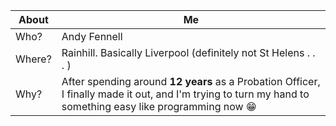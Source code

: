 | About    | Me |
| -------- | ------- |
| Who?  | Andy Fennell    |
| Where? | Rainhill. Basically Liverpool (definitely not St Helens . . . )     |
| Why?    | After spending around **12 years** as a Probation Officer, I finally made it out, and I'm trying to turn my hand to something easy like programming now 😁   |
